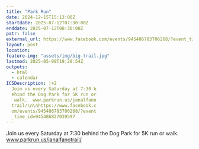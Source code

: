 ```yaml
---
title: "Park Run"
date: 2024-12-15T15:13:00Z
startdate: 2025-07-12T07:30:00Z
enddate: 2025-07-12T08:30:00Z
patr: false
external_url: https://www.facebook.com/events/945486783706268/?event_time_id=945486827039597
layout: post
location: 
feature-img: "assets/img/big-trail.jpg"
lastmod: 2025-05-08T19:28:54Z
outputs:
  - html
  - calendar
ICSDescription: |+2
  Join us every Saturday at 7:30 b  ehind the Dog Park for 5K run or   walk.  www.parkrun.us/janalfano  trail/\n\nhttps://www.facebook.c  om/events/945486783706268/?event  _time_id=945486827039597
---
```


Join us every Saturday at 7&#58;30 behind the Dog Park for 5K run or walk.  www.parkrun.us/janalfanotrail/<br>
  <br>
  
